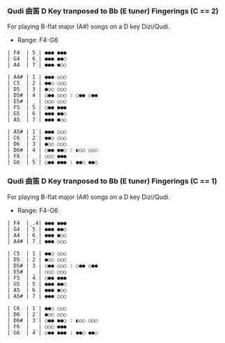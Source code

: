 ### Qudi 曲笛 D Key tranposed to Bb (E tuner) Fingerings (C == 2)

For playing B-flat major (A#) songs on a D key Dizi/Qudi.

- Range: F4-G6

```
| F4  | 5̣ | ●●● ●●●
| G4  | 6̣ | ●●● ●●○
| A4  | 7̣ | ●●● ●○○

| A4# | 1 | ●●● ○○○
| C5  | 2 | ●●○ ○○○
| D5  | 3 | ●○○ ○○○
| D5# | 4 | ○●● ○○○ : ○●● ○●●
| E5# | _ | ○○○ ○○○
| F5  | 5 | ○●● ●●●
| G5  | 6 | ●●● ●●○
| A5  | 7 | ●●● ●○○

| A5# | 1̇ | ●●● ○○○
| C6  | 2̇ | ●●○ ○○○
| D6  | 3̇ | ●○○ ○○○
| D6# | 4̇ | ○●● ●●○ : ◐○○ ○○○
| F6  | _ | ○○○ ●●●
| G6  | 5̇ | ○●● ●●● : ●●○ ●●○
```

### Qudi 曲笛 D Key tranposed to Bb (E tuner) Fingerings (C == 1)

For playing B-flat major (A#) songs on a D key Dizi/Qudi.

- Range: F4-G6

```
| F4  |_.4| ●●● ●●●
| G4  | 5̣ | ●●● ●●○
| A4  | 6̣ | ●●● ●○○
| A4# | 7̣ | ●●● ○○○

| C5  | 1 | ●●○ ○○○
| D5  | 2 | ●○○ ○○○
| D5# | 3 | ○●● ○○○ : ○●● ○●●
| E5# | _ | ○○○ ○○○
| F5  | 4 | ○●● ●●●
| G5  | 5 | ●●● ●●○
| A5  | 6 | ●●● ●○○
| A5# | 7 | ●●● ○○○

| C6  | 1̇ | ●●○ ○○○
| D6  | 2̇ | ●○○ ○○○
| D6# | 3̇ | ○●● ●●○ : ◐○○ ○○○
| F6  | _ | ○○○ ●●●
| G6  | 4̇ | ○●● ●●● : ●●○ ●●○
```
